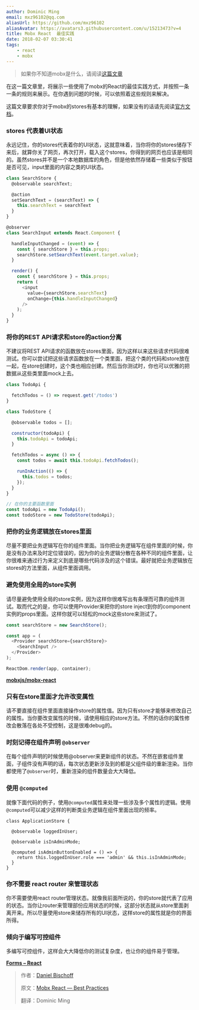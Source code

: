 ```yaml
---
author: Dominic Ming
email: mxz96102@qq.com
aliasUrl: https://github.com/mxz96102
aliasAvatar: https://avatars3.githubusercontent.com/u/15213473?v=4
title: Mobx React  最佳实践
date: 2018-02-07 03:30:41
tags:
    - react
    - mobx
---
```


> 如果你不知道mobx是什么，请阅读[这篇文章](https://user-gold-cdn.xitu.io/2017/12/23/16083af7396489c1)

在这一篇文章里，将展示一些使用了mobx的React的最佳实践方式，并按照一条一条的规则来展示。在你遇到问题的时候，可以依照着这些规则来解决。

这篇文章要求你对于mobx的stores有基本的理解，如果没有的话请先阅读[官方文档](https://mobx.js.org/best/store.html)。

<!-- more -->

### stores 代表着UI状态

永远记住，你的stores代表着你的UI状态，这就意味着，当你将你的stores储存下来后，就算你关了网页，再次打开，载入这个stores，你得到的网页也应该是相同的。虽然stores并不是一个本地数据库的角色，但是他依然存储着一些类似于按钮是否可见，input里面的内容之类的UI状态。

```Javascript
class SearchStore {
  @observable searchText;

  @action
  setSearchText = (searchText) => {
    this.searchText = searchText
  }
}

@observer
class SearchInput extends React.Component {

  handleInputChanged = (event) => {
    const { searchStore } = this.props;
    searchStore.setSearchText(event.target.value);
  }

  render() {
    const { searchStore } = this.props;
    return (
      <input
        value={searchStore.searchText}
        onChange={this.handleInputChanged}
      />
    );
  }
}
```

### 将你的REST API请求和store的action分离

不建议将REST API请求的函数放在stores里面，因为这样以来这些请求代码很难测试。你可以尝试把这些请求函数放在一个类里面，把这个类的代码和store放在一起，在store创建时，这个类也相应创建。然后当你测试时，你也可以优雅的把数据从这些类里面mock上去。

```Javascript
class TodoApi {

  fetchTodos = () => request.get('/todos')
}

class TodoStore {

  @observable todos = [];

  constructor(todoApi) {
    this.todoApi = todoApi;
  }

  fetchTodos = async () => {
    const todos = await this.todoApi.fetchTodos();

    runInAction(() => {
      this.todos = todos;
    });
  }
}

// 在你的主要函数里面
const todoApi = new TodoApi();
const todoStore = new TodoStore(todoApi);
```

### 把你的业务逻辑放在stores里面

尽量不要把业务逻辑写在你的组件里面。当你把业务逻辑写在组件里面的时候，你是没有办法来及时定位错误的，因为你的业务逻辑分散在各种不同的组件里面，让你很难来通过行为来定义到底是哪些代码涉及的这个错误。最好就把业务逻辑放在stores的方法里面，从组件里面调用。

### 避免使用全局的store实例

请尽量避免使用全局的store实例，因为这样你很难写出有条理而可靠的组件测试。取而代之的是，你可以使用Provider来把你的store inject到你的component实例的props里面。这样你就可以轻松的mock这些store来测试了。

```Javascript
const searchStore = new SearchStore();

const app = (
  <Provider searchStore={searchStore}>
    <SearchInput />
  </Provider>
);

ReactDom.render(app, container);
```

[**mobxjs/mobx-react**](https://github.com/mobxjs/mobx-react#provider-and-inject)

### 只有在store里面才允许改变属性

请不要直接在组件里面直接操作store的属性值。因为只有store才能够来修改自己的属性。当你要改变属性的时候，请使用相应的store方法。不然的话你的属性修改会散落在各处不受控制，这是很难debug的。

### 时刻记得在组件声明 `@observer`

在每个组件声明的时候使用@observer来更新组件的状态。不然在嵌套组件里面，子组件没有声明的话，每次状态更新涉及到的都是父组件级的重新渲染。当你都使用了`@observer`时，重新渲染的组件数量会大大降低。

### 使用 `@computed`

就像下面代码的例子，使用`@computed`属性来处理一些涉及多个属性的逻辑。使用`@computed`可以减少这样的判断类业务逻辑在组件里面出现的频率。

```
class ApplicationStore {

  @observable loggedInUser;

  @observable isInAdminMode;

  @computed isAdminButtonEnabled = () => {
    return this.loggedInUser.role === 'admin' && this.isInAdminMode;
  }
}
```

### 你不需要 react router 来管理状态

你不需要使用react router管理状态。就像我前面所说的，你的store就代表了应用的状态。当你让router来管理部份应用状态的时候，这部分状态就从store里面剥离开来。所以尽量使用store来储存所有的UI状态，这样store的属性就是你的界面所得。

### 倾向于编写可控组件

多编写可控组件，这样会大大降低你的测试复杂度，也让你的组件易于管理。

[**Forms – React**](https://reactjs.org/docs/forms.html)

> 作者：[Daniel Bischoff](https://medium.com/@daniel.bischoff?source=post_header_lockup)
>
> 原文：[Mobx React — Best Practices](https://medium.com/dailyjs/mobx-react-best-practices-17e01cec4140)
>
> 翻译：Dominic Ming

